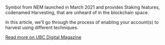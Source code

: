 Symbol from NEM launched in March 2021 and provides Staking features, codenamed Harvesting, that are unheard of in the blockchain space.

In this article, we’ll go through the process of enabling your account(s) to harvest using different techniques.

[Read more on UBC Digital Magazine](https://ubc.digital/symbol-from-nem-the-ultimate-guide-to-start-harvesting-blocks/)
